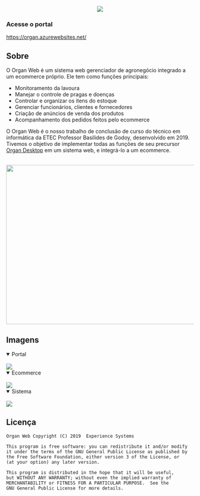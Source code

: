 <p align="center"><img style="display: inline_block;" align="center" src="https://i.postimg.cc/vDRZmQNc/Untitled-1.png"></p>

### Acesse o portal
https://organ.azurewebsites.net/

## Sobre
O Organ Web é um sistema web gerenciador de agronegócio integrado a um ecommerce próprio. Ele tem como funções principais:

- Monitoramento da lavoura
- Manejar o controle de pragas e doenças
- Controlar e organizar os itens do estoque
- Gerenciar funcionários, clientes e fornecedores
- Criação de anúncios de venda dos produtos
- Acompanhamento dos pedidos feitos pelo ecommerce

O Organ Web é o nosso trabalho de conclusão de curso do técnico em informática da ETEC Professor Basilides de Godoy, desenvolvido em 2019. Tivemos o objetivo de implementar todas as funções de seu precursor [Organ Desktop](https://github.com/experiencesystems/organ) em um sistema web, e integrá-lo a um ecommerce.
<br/><br/><p align="center">
<img align="center" width="905" height="428" src="https://i.postimg.cc/43K4pHRm/equipe.png">
</p>

## Imagens
<details open>
  <summary>Portal</summary><br/>
  <img src="https://i.postimg.cc/g0x4XTvF/image.png">
</details>
 
<details open>
  <summary>Ecommerce</summary><br/>
  <img src="https://i.postimg.cc/28NJprnq/image.png">
</details>
    
<details open>
  <summary>Sistema</summary><br/>
  <img src="https://i.postimg.cc/kMYrLkfK/image.png">
</details>

## Licença
```
Organ Web Copyright (C) 2019  Experience Systems

This program is free software: you can redistribute it and/or modify
it under the terms of the GNU General Public License as published by
the Free Software Foundation, either version 3 of the License, or
(at your option) any later version.

This program is distributed in the hope that it will be useful,
but WITHOUT ANY WARRANTY; without even the implied warranty of
MERCHANTABILITY or FITNESS FOR A PARTICULAR PURPOSE.  See the
GNU General Public License for more details.
```
 
